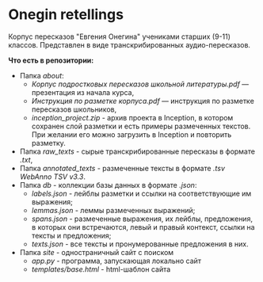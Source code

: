 # Onegin retellings
Корпус пересказов "Евгения Онегина" учениками старших (9-11) классов. Представлен в виде транскрибированных аудио-пересказов.

**Что есть в репозитории:**  
* Папка *about*:
    * *Корпус подростковых пересказов школьной литературы.pdf* — презентация из начала курса,
    * *Инструкция по разметке корпуса.pdf* — инструкция по разметке пересказов школьников,
    * *inception_project.zip* - архив проекта в Inception, в котором сохранен слой разметки и есть примеры размеченных текстов. При желании его можно загрузить в Inception и повторить разметку.
* Папка *raw_texts* - сырые транскрибированные пересказы в формате *.txt*,
* Папка *annotated_texts* - размеченные тексты в формате *.tsv* *WebAnno TSV v3.3*.
* Папка *db* - коллекции базы данных в формате *.json*:
    * *labels.json* - лейблы разметки и ссылки на соответствующие им выражения;
    * *lemmas.json* - леммы размеченных выражений;
    * *spans.json* - размеченные выражения, их лейблы, предложения, в которых они встречаются, левый и правый контекст, ссылки на тексты и предложения;
    * *texts.json* - все тексты и пронумерованные предложения в них.
* Папка *site* - одностраничный сайт с поиском
    * *app.py* - программа, запускающая локально сайт
    * *templates/base.html* - html-шаблон сайта
